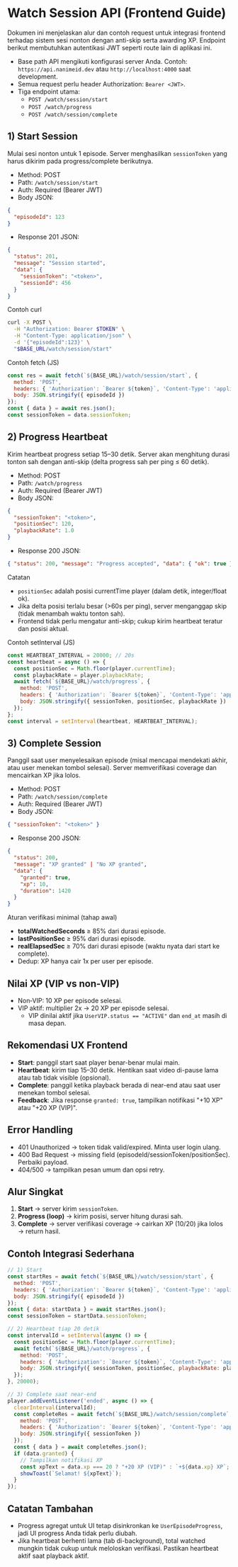 # Watch Session API (Frontend Guide)

Dokumen ini menjelaskan alur dan contoh request untuk integrasi frontend terhadap sistem sesi nonton dengan anti-skip serta awarding XP. Endpoint berikut membutuhkan autentikasi JWT seperti route lain di aplikasi ini.

- Base path API mengikuti konfigurasi server Anda. Contoh: `https://api.nanimeid.dev` atau `http://localhost:4000` saat development.
- Semua request perlu header Authorization: `Bearer <JWT>`.
- Tiga endpoint utama:
  - `POST /watch/session/start`
  - `POST /watch/progress`
  - `POST /watch/session/complete`

## 1) Start Session
Mulai sesi nonton untuk 1 episode. Server menghasilkan `sessionToken` yang harus dikirim pada progress/complete berikutnya.

- Method: POST
- Path: `/watch/session/start`
- Auth: Required (Bearer JWT)
- Body JSON:
```json
{
  "episodeId": 123
}
```
- Response 201 JSON:
```json
{
  "status": 201,
  "message": "Session started",
  "data": {
    "sessionToken": "<token>",
    "sessionId": 456
  }
}
```

Contoh curl
```bash
curl -X POST \
  -H "Authorization: Bearer $TOKEN" \
  -H "Content-Type: application/json" \
  -d '{"episodeId":123}' \
  "$BASE_URL/watch/session/start"
```

Contoh fetch (JS)
```js
const res = await fetch(`${BASE_URL}/watch/session/start`, {
  method: 'POST',
  headers: { 'Authorization': `Bearer ${token}`, 'Content-Type': 'application/json' },
  body: JSON.stringify({ episodeId })
});
const { data } = await res.json();
const sessionToken = data.sessionToken;
```

## 2) Progress Heartbeat
Kirim heartbeat progress setiap 15–30 detik. Server akan menghitung durasi tonton sah dengan anti-skip (delta progress sah per ping ≤ 60 detik).

- Method: POST
- Path: `/watch/progress`
- Auth: Required (Bearer JWT)
- Body JSON:
```json
{
  "sessionToken": "<token>",
  "positionSec": 120,
  "playbackRate": 1.0
}
```
- Response 200 JSON:
```json
{ "status": 200, "message": "Progress accepted", "data": { "ok": true } }
```

Catatan
- `positionSec` adalah posisi currentTime player (dalam detik, integer/float ok).
- Jika delta posisi terlalu besar (>60s per ping), server menganggap skip (tidak menambah waktu tonton sah).
- Frontend tidak perlu mengatur anti-skip; cukup kirim heartbeat teratur dan posisi aktual.

Contoh setInterval (JS)
```js
const HEARTBEAT_INTERVAL = 20000; // 20s
const heartbeat = async () => {
  const positionSec = Math.floor(player.currentTime);
  const playbackRate = player.playbackRate;
  await fetch(`${BASE_URL}/watch/progress`, {
    method: 'POST',
    headers: { 'Authorization': `Bearer ${token}`, 'Content-Type': 'application/json' },
    body: JSON.stringify({ sessionToken, positionSec, playbackRate })
  });
};
const interval = setInterval(heartbeat, HEARTBEAT_INTERVAL);
```

## 3) Complete Session
Panggil saat user menyelesaikan episode (misal mencapai mendekati akhir, atau user menekan tombol selesai). Server memverifikasi coverage dan mencairkan XP jika lolos.

- Method: POST
- Path: `/watch/session/complete`
- Auth: Required (Bearer JWT)
- Body JSON:
```json
{ "sessionToken": "<token>" }
```
- Response 200 JSON:
```json
{
  "status": 200,
  "message": "XP granted" | "No XP granted",
  "data": {
    "granted": true,
    "xp": 10,
    "duration": 1420
  }
}
```

Aturan verifikasi minimal (tahap awal)
- __totalWatchedSeconds__ ≥ 85% dari durasi episode.
- __lastPositionSec__ ≥ 95% dari durasi episode.
- __realElapsedSec__ ≥ 70% dari durasi episode (waktu nyata dari start ke complete).
- Dedup: XP hanya cair 1x per user per episode.

## Nilai XP (VIP vs non-VIP)
- Non‑VIP: 10 XP per episode selesai.
- VIP aktif: multiplier 2x → 20 XP per episode selesai.
  - VIP dinilai aktif jika `UserVIP.status == "ACTIVE"` dan `end_at` masih di masa depan.

## Rekomendasi UX Frontend
- __Start__: panggil start saat player benar-benar mulai main.
- __Heartbeat__: kirim tiap 15–30 detik. Hentikan saat video di-pause lama atau tab tidak visible (opsional).
- __Complete__: panggil ketika playback berada di near-end atau saat user menekan tombol selesai.
- __Feedback__: Jika response `granted: true`, tampilkan notifikasi "+10 XP" atau "+20 XP (VIP)".

## Error Handling
- 401 Unauthorized → token tidak valid/expired. Minta user login ulang.
- 400 Bad Request → missing field (episodeId/sessionToken/positionSec). Perbaiki payload.
- 404/500 → tampilkan pesan umum dan opsi retry.

## Alur Singkat
1. __Start__ → server kirim `sessionToken`.
2. __Progress (loop)__ → kirim posisi, server hitung durasi sah.
3. __Complete__ → server verifikasi coverage → cairkan XP (10/20) jika lolos → return hasil.

## Contoh Integrasi Sederhana
```js
// 1) Start
const startRes = await fetch(`${BASE_URL}/watch/session/start`, {
  method: 'POST',
  headers: { 'Authorization': `Bearer ${token}`, 'Content-Type': 'application/json' },
  body: JSON.stringify({ episodeId })
});
const { data: startData } = await startRes.json();
const sessionToken = startData.sessionToken;

// 2) Heartbeat tiap 20 detik
const intervalId = setInterval(async () => {
  const positionSec = Math.floor(player.currentTime);
  await fetch(`${BASE_URL}/watch/progress`, {
    method: 'POST',
    headers: { 'Authorization': `Bearer ${token}`, 'Content-Type': 'application/json' },
    body: JSON.stringify({ sessionToken, positionSec, playbackRate: player.playbackRate })
  });
}, 20000);

// 3) Complete saat near-end
player.addEventListener('ended', async () => {
  clearInterval(intervalId);
  const completeRes = await fetch(`${BASE_URL}/watch/session/complete`, {
    method: 'POST',
    headers: { 'Authorization': `Bearer ${token}`, 'Content-Type': 'application/json' },
    body: JSON.stringify({ sessionToken })
  });
  const { data } = await completeRes.json();
  if (data.granted) {
    // Tampilkan notifikasi XP
    const xpText = data.xp === 20 ? "+20 XP (VIP)" : `+${data.xp} XP`;
    showToast(`Selamat! ${xpText}`);
  }
});
```

## Catatan Tambahan
- Progress agregat untuk UI tetap disinkronkan ke `UserEpisodeProgress`, jadi UI progress Anda tidak perlu diubah.
- Jika heartbeat berhenti lama (tab di-background), total watched mungkin tidak cukup untuk meloloskan verifikasi. Pastikan heartbeat aktif saat playback aktif.
